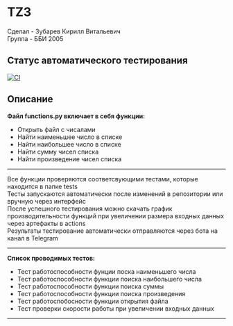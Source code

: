 # TZ3
Сделал - Зубарев Кирилл Витальевич  
Группа - ББИ 2005
## Статус автоматического тестирования
[![CI](https://github.com/ZyzzAdept/TZ3/actions/workflows/auto_test.yml/badge.svg)](https://github.com/ZyzzAdept/TZ3/actions/workflows/auto_test.yml)
## Описание
__Файл functions.py включает в себя функции:__  
* Открыть файл с чисалами
* Найти наименьшее число в списке
* Найти наибольшее число в списке
* Найти сумму чисел списка
* Найти произведение чисел списка  
***
Все функции проверяются соответсвующими тестами, которые находится в папке tests  
Тесты запускаются автоматически после изменений в репозитории или вручную через интерфейс  
После успешного тестирования можно скачать график производительности функций при увеличении размера входных данных через артефакты в actions  
Результаты тестирование автоматически отправляются через бота на канал в Telegram  
***
__Список проводимых тестов:__  
* Тест работоспособности фунции поска наименьшего числа
* Тест работоспособности функции поиска наибольшего числа
* Тест работоспособности функции поиска суммы
* Тест работоспособности функции поиска произведения
* Тест работоспобосности функции открытия файла
* Тест проверки скорости работы при увеличении входных данных
***
